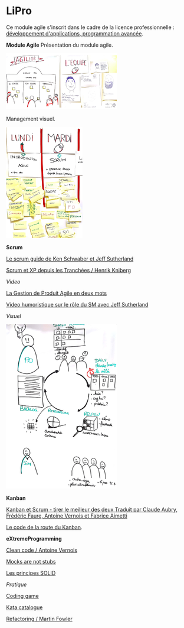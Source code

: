 # LiPro

Ce module agile s'inscrit dans le cadre de la licence professionnelle : 
[développement d'applications, programmation avancée](https://www.iutbayonne.univ-pau.fr/actualites/4966-nouvelle-licence-professionnelle-developpement-dapplications-programmation-avancee).

**Module Agile** 
Présentation du module agile.

<img src="/presentation_module_agile.png" alt="Module Agile" width="300"/>

Management visuel.

<img src="/Visuel.jpg" alt="Plan Apprentissage" height="300"/>

**Scrum** 

[Le scrum guide de Ken Schwaber et Jeff Sutherland](https://www.scrum.org/scrum-guide)

[Scrum et XP depuis les Tranchées / Henrik Kniberg](http://www.infoq.com/resource/news/2007/06/scrum-xp-book/en/resources/ScrumAndXpFromTheTrenches_French.pdf)

*Video*

[La Gestion de Produit Agile en deux mots](http://www.youtube.com/watch?v=3qMpB-UH9kA)

[Video humoristique sur le rôle du SM avec Jeff Sutherland](https://www.youtube.com/watch?v=2cGZAjm6DDQ)

*Visuel*

<img src="/Scrum_BigPicture.jpg" alt="Big picture" width="300"/>

**Kanban** 

[Kanban et Scrum - tirer le meilleur des deux Traduit par Claude Aubry, Frédéric Faure, Antoine Vernois et Fabrice Aimetti](http://www.infoq.com/resource/news/2010/01/kanban-scrum-minibook/en/resources/KanbanAndScrum-French.pdf)

[Le code de la route du Kanban](http://blog.myagilepartner.fr/index.php/2017/10/11/le-code-de-la-route-du-kanban/).

**eXtremeProgramming**

[Clean code / Antoine Vernois](http://avernois.github.io/prez-clean_code/#/)

[Mocks are not stubs](http://bruno-orsier.developpez.com/mocks-arent-stubs/)

[Les principes SOLID](http://blog.xebia.fr/2011/07/18/les-principes-solid/)

*Pratique*

[Coding game](https://www.codingame.com/)

[Kata catalogue](http://codingdojo.org/KataCatalogue/)

[Refactoring / Martin Fowler](https://refactoring.com/catalog/)
